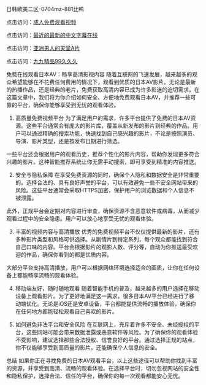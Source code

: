 
日韩欧美二区-0704mz-881比鸭


点击访问：<a href="https://rtj-3zo.pages.dev/">成人免费观看视频</a>

点击访问：<a href="https://bered.pages.dev/">最近的最新的中文字幕在线</a>

点击访问：<a href="https://gfd-5xg.pages.dev/">亚洲男人的天堂A片</a>

点击访问：<a href="https://rtj-3zo.pages.dev/">九九精品99久久久</a>



免费在线观看日本AV：畅享高清影视内容
随着互联网的飞速发展，越来越多的观众希望能够在不花费任何费用的情况下，观看到优质的日本AV影片。无论是最新的热播作品，还是经典的老片，免费获取高清内容已成为许多影迷的迫切需求。在这篇文章中，我们将为你介绍如何安全、方便地免费观看日本AV，并推荐一些可靠的平台，确保你能够享受到无忧的观看体验。

1. 高质量免费视频平台
为了满足用户的需求，许多平台提供了免费的日本AV资源。这些平台通常会有庞大的影片库，覆盖从新发布的影片到经典的作品。用户可以通过精确的搜索功能，快速找到自己感兴趣的影片，不论是按照演员、导演、影片类型，还是按发布日期进行筛选。

一些平台还会根据用户的观看历史，推荐个性化的影片内容，帮助你发现更多符合兴趣的影片。这种智能推荐系统让你无需手动搜索，即可享受到精准的内容推送。

2. 安全与隐私保障
在享受免费资源的同时，确保个人隐私和数据安全是非常重要的。选择合法的、具有良好声誉的平台，可以有效避免一些不安全网站带来的风险。这些平台通常会采取HTTPS加密，保护用户的浏览数据和个人信息不被泄露。

此外，正规平台会定期对内容进行审查，确保资源不含恶意软件或病毒，从而减少观看过程中的安全隐患。用户可以放心地享受无忧的观看体验。

3. 丰富的视频内容与高清播放
优秀的免费视频平台不仅仅提供最新的影片，还有多种影片类型和风格可供选择。从剧情片到特定系列，每个观众都能找到符合自己口味的内容。平台会根据影片的观影人数、评分等，自动为你推送最受欢迎的作品，确保你看到的都是优质内容。

大部分平台支持高清播放，用户可以根据网络环境选择适合的画质，让你在任何设备上都能畅享流畅的观看体验。

4. 移动端友好，随时随地观看
随着智能手机的普及，越来越多的用户选择在移动设备上观看影片。为了更好地满足这一需求，很多日本AV平台已经进行了移动端优化。无论是iOS还是安卓设备，平台都能提供流畅的播放体验，确保你在任何地方都能轻松观看自己喜欢的影片。

5. 如何避免非法平台和安全风险
在互联网上，充斥着许多不安全、未经授权的平台，这些网站可能会带来数据泄露或恶意软件等风险。为了确保你的观看体验不受影响，建议选择那些合法授权、信誉良好的平台。通过选择正规的站点，你不仅能够享受到高质量的影片，还能确保个人信息的安全。

总结
如果你正在寻找免费的日本AV观看平台，以上这些途径可以帮助你找到丰富的资源，并享受到高清、流畅的观看体验。在选择平台时，切勿忽视网站的安全性和隐私保护，选择合法、信任的平台，确保你的每一次观看都能安心无忧。





<span style="display:none;">[Canonical link]( https://github.com/duck20250704/duck05 ）</span>

